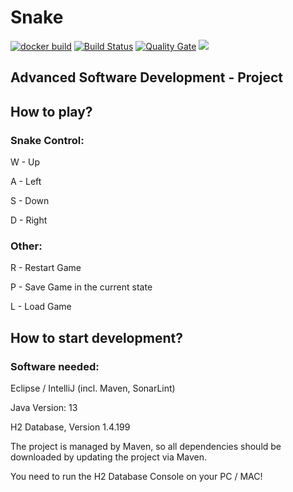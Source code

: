 # Snake
[![docker build](https://img.shields.io/docker/cloud/build/jamhaven/snek.svg)](https://cloud.docker.com/u/JamHaven/repository/docker/jamhaven/snek)
[![Build Status](https://travis-ci.com/JamHaven/snek.svg?branch=master)](https://travis-ci.com/JamHaven/snek)
[![Quality Gate](https://sonarcloud.io/api/project_badges/measure?project=JamHaven_snek&metric=alert_status)](https://sonarcloud.io/dashboard?id=JamHaven_snek)
<a href="https://codecov.io/gh/jamhaven/snek">
<img src="https://codecov.io/gh/jamhaven/snek" />
</a>
## Advanced Software Development - Project

## How to play?

### Snake Control:
W - Up

A - Left

S - Down

D - Right

### Other:
R - Restart Game

P - Save Game in the current state

L - Load Game

## How to start development?

### Software needed:
Eclipse / IntelliJ (incl. Maven, SonarLint)

Java Version: 13

H2 Database, Version 1.4.199

The project is managed by Maven, so all dependencies should be downloaded by updating the project via Maven.

You need to run the H2 Database Console on your PC / MAC!